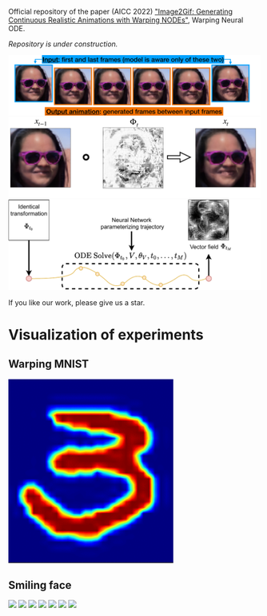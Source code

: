 Official repository of the paper (AICC 2022) ["Image2Gif: Generating Continuous Realistic Animations with Warping NODEs"](demo/paper.pdf), Warping Neural ODE.

*Repository is under construction.*

![](demo/images/smile_teaser.png "Demonstration of Warping Neural ODE" )
![](demo/images/smile_vf.png "Demonstration of Warping Neural ODE" )
![](demo/images/warpode.png "Demonstration of Warping Neural ODE" )

If you like our work, please give us a star. 
<!-- If you use our code in your research projects, please cite our paper as -->
<!-- ``` -->
<!-- @inproceedings{nazarovs2021variational, -->
<!--   title={A variational approximation for analyzing the dynamics of panel data}, -->
<!--   author={Nazarovs, Jurijs and Chakraborty, Rudrasis and Tasneeyapant, Songwong and Ravi, Sathya and Singh, Vikas}, -->
<!--   booktitle={Uncertainty in Artificial Intelligence}, -->
<!--   pages={107--117}, -->
<!--   year={2021}, -->
<!--   organization={PMLR} -->
<!-- } -->
<!-- ``` -->

# Visualization of experiments
## Warping MNIST
![](demo/images/mnist.gif)

## Smiling face 
![](demo/images/smile_0.gif) ![](demo/images/smile_1.gif)
![](demo/images/smile_2.gif)
![](demo/images/smile_3.gif)
![](demo/images/smile_4.gif)
![](demo/images/smile_5.gif)
![](demo/images/smile_6.gif)
